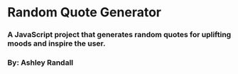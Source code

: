 # Random Quote Generator

### A JavaScript project that generates random quotes for uplifting moods and inspire the user.
### By: Ashley Randall

